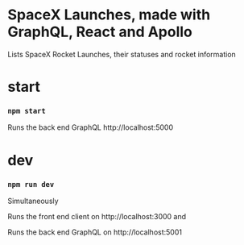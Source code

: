 # SpaceX Launches,  made with GraphQL, React and Apollo
Lists SpaceX Rocket Launches, their statuses and rocket information  

# start
### `npm start`
Runs the back end GraphQL  http://localhost:5000

# dev
### `npm run dev`
Simultaneously 

Runs the front end client on http://localhost:3000 and

Runs the back end GraphQL on http://localhost:5001
